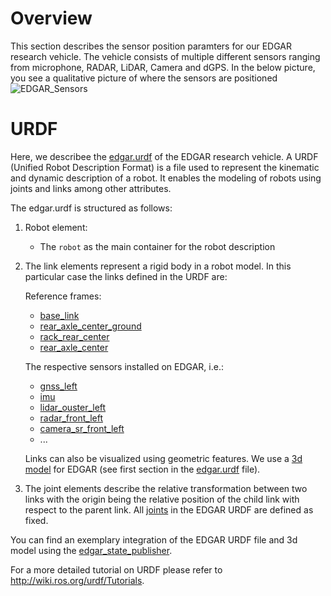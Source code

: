 # Overview
This section describes the sensor position paramters for our EDGAR research vehicle. The vehicle consists of multiple different sensors ranging from microphone, RADAR, LiDAR, Camera and dGPS. In the below picture, you see a qualitative picture of where the sensors are positioned
![EDGAR_Sensors](EDGAR_Sensor_Overview.png)

# URDF
Here, we describee the [edgar.urdf](edgar.urdf) of the EDGAR research vehicle. A URDF (Unified Robot Description Format) is a file used to represent the kinematic and dynamic description of a robot. It enables the modeling of robots using joints and links among other attributes.

The edgar.urdf is structured as follows:

1. Robot element:
	- The `robot` as the main container for the robot description

2. The link elements represent a rigid body in a robot model. In this particular case the links defined in the URDF are:

	Reference frames:

	- [base_link](edgar.urdf#L15)
	- [rear_axle_center_ground](edgar.urdf#L5)
	- [rack_rear_center](edgar.urdf#L16)
	- [rear_axle_center](edgar.urdf#L17)

	The respective sensors installed on EDGAR, i.e.:

	- [gnss_left](edgar.urdf#L19)
	- [imu](edgar.urdf#L22)
	- [lidar_ouster_left](edgar.urdf#L24)
	- [radar_front_left](edgar.urdf#L29)
	- [camera_sr_front_left](edgar.urdf#L36)
	- ...

	Links can also be visualized using geometric features. We use a [3d model](../3d_model/low_res/edgar.fbx) for EDGAR (see first section in the [edgar.urdf](edgar.urdf) file).  

3. The joint elements describe the relative transformation between two links with the origin being the relative position of the child link with respect to the parent link. All [joints](edgar.urdf#L73) in the EDGAR URDF are defined as fixed.

You can find an exemplary integration of the EDGAR URDF file and 3d model using the [edgar_state_publisher](../../tools/edgar_state_publisher).

For a more detailed tutorial on URDF please refer to http://wiki.ros.org/urdf/Tutorials.
